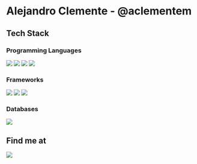 # Alejandro Clemente - @aclementem

## Tech Stack

### Programming Languages
<p>
<img src="https://img.shields.io/badge/HTML5-E34F26?style=for-the-badge&logo=html5&logoColor=white" />
<img src="https://img.shields.io/badge/CSS3-1572B6?style=for-the-badge&logo=css3&logoColor=white" />
<img src="https://img.shields.io/badge/PHP-777BB4?style=for-the-badge&logo=php&logoColor=white" />
<img src="https://img.shields.io/badge/JavaScript-323330?style=for-the-badge&logo=javascript" />
</p>

### Frameworks
<p>
<img src="https://img.shields.io/badge/Bootstrap-7952B3?style=for-the-badge&logo=bootstrap&logoColor=white" />
<img src="https://img.shields.io/badge/Angular-0F0F11?style=for-the-badge&logo=angular" />
<img src="https://img.shields.io/badge/Laravel-FF2D20?style=for-the-badge&logo=laravel&logoColor=white" />
</p>

### Databases
<p>
<img src="https://img.shields.io/badge/MySQL-4479A1?style=for-the-badge&logo=mysql&logoColor=white" />
</p>

## Find me at
<a href="https://www.linkedin.com/in/aclementem/"><img src="https://img.shields.io/badge/LinkedIn-0077B5?style=for-the-badge&logo=linkedin&logoColor=white" /></a>


